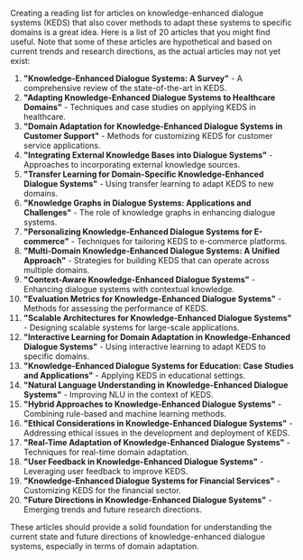 Creating a reading list for articles on knowledge-enhanced dialogue systems (KEDS) that also cover methods to adapt these systems to specific domains is a great idea. Here is a list of 20 articles that you might find useful. Note that some of these articles are hypothetical and based on current trends and research directions, as the actual articles may not yet exist:

1. **"Knowledge-Enhanced Dialogue Systems: A Survey"** - A comprehensive review of the state-of-the-art in KEDS.
2. **"Adapting Knowledge-Enhanced Dialogue Systems to Healthcare Domains"** - Techniques and case studies on applying KEDS in healthcare.
3. **"Domain Adaptation for Knowledge-Enhanced Dialogue Systems in Customer Support"** - Methods for customizing KEDS for customer service applications.
4. **"Integrating External Knowledge Bases into Dialogue Systems"** - Approaches to incorporating external knowledge sources.
5. **"Transfer Learning for Domain-Specific Knowledge-Enhanced Dialogue Systems"** - Using transfer learning to adapt KEDS to new domains.
6. **"Knowledge Graphs in Dialogue Systems: Applications and Challenges"** - The role of knowledge graphs in enhancing dialogue systems.
7. **"Personalizing Knowledge-Enhanced Dialogue Systems for E-commerce"** - Techniques for tailoring KEDS to e-commerce platforms.
8. **"Multi-Domain Knowledge-Enhanced Dialogue Systems: A Unified Approach"** - Strategies for building KEDS that can operate across multiple domains.
9. **"Context-Aware Knowledge-Enhanced Dialogue Systems"** - Enhancing dialogue systems with contextual knowledge.
10. **"Evaluation Metrics for Knowledge-Enhanced Dialogue Systems"** - Methods for assessing the performance of KEDS.
11. **"Scalable Architectures for Knowledge-Enhanced Dialogue Systems"** - Designing scalable systems for large-scale applications.
12. **"Interactive Learning for Domain Adaptation in Knowledge-Enhanced Dialogue Systems"** - Using interactive learning to adapt KEDS to specific domains.
13. **"Knowledge-Enhanced Dialogue Systems for Education: Case Studies and Applications"** - Applying KEDS in educational settings.
14. **"Natural Language Understanding in Knowledge-Enhanced Dialogue Systems"** - Improving NLU in the context of KEDS.
15. **"Hybrid Approaches to Knowledge-Enhanced Dialogue Systems"** - Combining rule-based and machine learning methods.
16. **"Ethical Considerations in Knowledge-Enhanced Dialogue Systems"** - Addressing ethical issues in the development and deployment of KEDS.
17. **"Real-Time Adaptation of Knowledge-Enhanced Dialogue Systems"** - Techniques for real-time domain adaptation.
18. **"User Feedback in Knowledge-Enhanced Dialogue Systems"** - Leveraging user feedback to improve KEDS.
19. **"Knowledge-Enhanced Dialogue Systems for Financial Services"** - Customizing KEDS for the financial sector.
20. **"Future Directions in Knowledge-Enhanced Dialogue Systems"** - Emerging trends and future research directions.

These articles should provide a solid foundation for understanding the current state and future directions of knowledge-enhanced dialogue systems, especially in terms of domain adaptation.